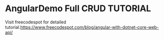 # AngularDemo Full CRUD TUTORIAL

Visit freecodespot for detailed tutorial.https://www.freecodespot.com/blog/angular-with-dotnet-core-web-api/
